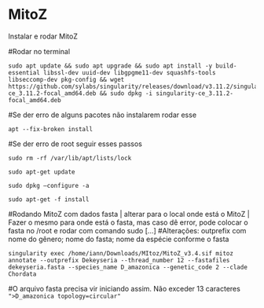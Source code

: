 # MitoZ
Instalar e rodar MitoZ

#Rodar no terminal
```
sudo apt update && sudo apt upgrade && sudo apt install -y build-essential libssl-dev uuid-dev libgpgme11-dev squashfs-tools libseccomp-dev pkg-config && wget https://github.com/sylabs/singularity/releases/download/v3.11.2/singularity-ce_3.11.2-focal_amd64.deb && sudo dpkg -i singularity-ce_3.11.2-focal_amd64.deb
```

#Se der erro de alguns pacotes não instalarem rodar esse
```
apt --fix-broken install
```
#Se der erro de root seguir esses passos

```sudo rm -rf /var/lib/apt/lists/lock```

```sudo apt-get update```

```sudo dpkg –configure -a```

```sudo apt-get -f install```

#Rodando MitoZ com dados fasta | alterar para o local onde está o MitoZ | Fazer o mesmo para onde está o fasta, mas caso dê error, pode colocar o fasta no /root e rodar com comando sudo [...]
#Alterações: outprefix com nome do gênero; nome do fasta; nome da espécie conforme o fasta
```
singularity exec /home/iann/Downloads/MItoz/MitoZ_v3.4.sif mitoz annotate --outprefix Dekeyseria --thread_number 12 --fastafiles dekeyseria.fasta --species_name D_amazonica --genetic_code 2 --clade Chordata
```
#O arquivo fasta precisa vir iniciando assim. Não exceder 13 caracteres
```">D_amazonica topology=circular"```
